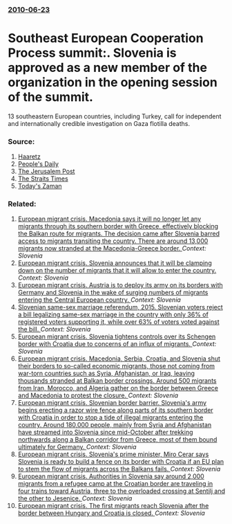 ### [2010-06-23](/news/2010/06/23/index.md)

# Southeast European Cooperation Process summit:. Slovenia is approved as a new member of the organization in the opening session of the summit. 

13 southeastern European countries, including Turkey, call for independent and internationally credible investigation on Gaza flotilla deaths.


### Source:

1. [Haaretz](http://www.haaretz.com/news/diplomacy-defense/balkan-summit-condemns-israeli-raid-on-gaza-flotilla-1.297909)
2. [People's Daily](http://english.peopledaily.com.cn/90001/90777/90853/7037369.html)
3. [The Jerusalem Post](http://www.jpost.com/International/Article.aspx?id=179290)
4. [The Straits Times](http://www.straitstimes.com/BreakingNews/World/Story/STIStory_544657.html)
5. [Today's Zaman](http://www.todayszaman.com/tz-web/news-214055-102-southeast-european-nations-demand-intl-probe-into-israeli-ship-raid.html)

### Related:

1. [European migrant crisis. Macedonia says it will no longer let any migrants through its southern border with Greece, effectively blocking the Balkan route for migrants. The decision came after Slovenia barred access to migrants transiting the country. There are around 13,000 migrants now stranded at the Macedonia-Greece border. ](/news/2016/03/9/european-migrant-crisis-macedonia-says-it-will-no-longer-let-any-migrants-through-its-southern-border-with-greece-effectively-blocking-the.md) _Context: Slovenia_
2. [European migrant crisis. Slovenia announces that it will be clamping down on the number of migrants that it will allow to enter the country. ](/news/2016/02/14/european-migrant-crisis-slovenia-announces-that-it-will-be-clamping-down-on-the-number-of-migrants-that-it-will-allow-to-enter-the-country.md) _Context: Slovenia_
3. [European migrant crisis. Austria is to deploy its army on its borders with Germany and Slovenia in the wake of surging numbers of migrants entering the Central European country. ](/news/2016/01/16/european-migrant-crisis-austria-is-to-deploy-its-army-on-its-borders-with-germany-and-slovenia-in-the-wake-of-surging-numbers-of-migrants-e.md) _Context: Slovenia_
4. [Slovenian same-sex marriage referendum, 2015. Slovenian voters reject a bill legalizing same-sex marriage in the country with only 36% of registered voters supporting it, while over 63% of voters voted against the bill. ](/news/2015/12/21/slovenian-same-sex-marriage-referendum-2015-slovenian-voters-reject-a-bill-legalizing-same-sex-marriage-in-the-country-with-only-36-of-re.md) _Context: Slovenia_
5. [European migrant crisis. Slovenia tightens controls over its Schengen border with Croatia due to concerns of an influx of migrants. ](/news/2015/11/9/european-migrant-crisis-slovenia-tightens-controls-over-its-schengen-border-with-croatia-due-to-concerns-of-an-influx-of-migrants.md) _Context: Slovenia_
6. [European migrant crisis. Macedonia, Serbia, Croatia, and Slovenia shut their borders to so-called economic migrants, those not coming from war-torn countries such as Syria, Afghanistan, or Iraq, leaving thousands stranded at Balkan border crossings. Around 500 migrants from Iran, Morocco, and Algeria gather on the border between Greece and Macedonia to protest the closure. ](/news/2015/11/20/european-migrant-crisis-macedonia-serbia-croatia-and-slovenia-shut-their-borders-to-so-called-economic-migrants-those-not-coming-from-w.md) _Context: Slovenia_
7. [European migrant crisis. Slovenian border barrier. Slovenia's army begins erecting a razor wire fence along parts of its southern border with Croatia in order to stop a tide of illegal migrants entering the country. Around 180,000 people, mainly from Syria and Afghanistan have streamed into Slovenia since mid-October after trekking northwards along a Balkan corridor from Greece, most of them bound ultimately for Germany. ](/news/2015/11/11/european-migrant-crisis-slovenian-border-barrier-slovenia-s-army-begins-erecting-a-razor-wire-fence-along-parts-of-its-southern-border-wit.md) _Context: Slovenia_
8. [European migrant crisis. Slovenia's prime minister, Miro Cerar says Slovenia is ready to build a fence on its border with Croatia if an EU plan to stem the flow of migrants across the Balkans fails. ](/news/2015/10/28/european-migrant-crisis-slovenia-s-prime-minister-miro-cerar-says-slovenia-is-ready-to-build-a-fence-on-its-border-with-croatia-if-an-eu-p.md) _Context: Slovenia_
9. [European migrant crisis. Authorities in Slovenia say around 2,000 migrants from a refugee camp at the Croatian border are traveling in four trains toward Austria, three to the overloaded crossing at Sentilj and the other to Jesenice. ](/news/2015/10/22/european-migrant-crisis-authorities-in-slovenia-say-around-2-000-migrants-from-a-refugee-camp-at-the-croatian-border-are-traveling-in-four.md) _Context: Slovenia_
10. [European migrant crisis. The first migrants reach Slovenia after the border between Hungary and Croatia is closed. ](/news/2015/10/17/european-migrant-crisis-the-first-migrants-reach-slovenia-after-the-border-between-hungary-and-croatia-is-closed.md) _Context: Slovenia_
